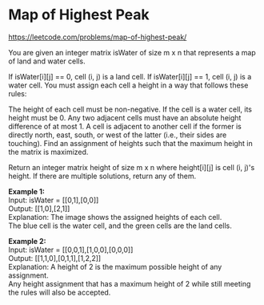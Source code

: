 # Map of Highest Peak
https://leetcode.com/problems/map-of-highest-peak/

You are given an integer matrix isWater of size m x n that represents a map of land and water cells.

If isWater[i][j] == 0, cell (i, j) is a land cell.
If isWater[i][j] == 1, cell (i, j) is a water cell.
You must assign each cell a height in a way that follows these rules:

The height of each cell must be non-negative.
If the cell is a water cell, its height must be 0.
Any two adjacent cells must have an absolute height difference of at most 1. A cell is adjacent to another cell if the former is directly north, east, south, or west of the latter (i.e., their sides are touching).
Find an assignment of heights such that the maximum height in the matrix is maximized.

Return an integer matrix height of size m x n where height[i][j] is cell (i, j)'s height. If there are multiple solutions, return any of them.


<b>Example 1:</b>\
Input: isWater = [[0,1],[0,0]]\
Output: [[1,0],[2,1]]\
Explanation: The image shows the assigned heights of each cell.\
The blue cell is the water cell, and the green cells are the land cells.

<b>Example 2:</b>\
Input: isWater = [[0,0,1],[1,0,0],[0,0,0]]\
Output: [[1,1,0],[0,1,1],[1,2,2]]\
Explanation: A height of 2 is the maximum possible height of any assignment.\
Any height assignment that has a maximum height of 2 while still meeting the rules will also be accepted.